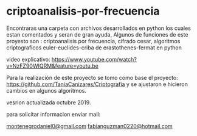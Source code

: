 # criptoanalisis-por-frecuencia

Encontraras una carpeta con archivos desarrollados en python los cuales estan comentados y seran de gran ayuda, Algunos de funciones de este proyesto son : criptoanalisis por frecuencia, cifrado cesar, algoritmos criptograficos euler-euclides-criba de erastothenes-fermat en python

video explicativo: https://www.youtube.com/watch?v=NzFZ90WIQRM&feature=youtu.be

Para la realización de este proyecto se tomo como base el proyecto: https://github.com/TaniaCanizares/Criptografia y se ajustaron e hicieron cambios en algunos algoritmos.

vesrion actualizada octubre 2019.

para solicitar informacion enviar mail:

montenegrodaniel0@gmail.com fabianguzman0220@hotmail.com
